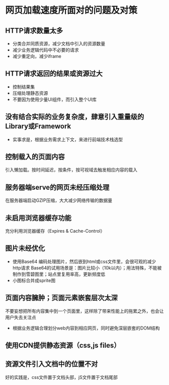 # 网页加载速度所面对的问题及对策

## HTTP请求数量太多
- 分类合并同质资源，减少文档中引入的资源数量
- 减少业务逻辑代码中不必要的请求
- 减少重定向，减少iframe

## HTTP请求返回的结果或资源过大
- 控制结果集
- 压缩处理静态资源
- 不要因为使用少量UI组件，而引入整个UI库

## 没有结合实际的业务复杂度，肆意引入重量级的Library或Framework
- 实事求是，根据业务需求上下文，来进行前端技术栈选型

## 控制载入的页面内容
引入懒加载。按时间延迟，按条件，按可视域去触发相应内容的载入

## 服务器端serve的网页未经压缩处理
在服务器端启动GZIP压缩，大大减少网络传输的数据量

## 未启用浏览器缓存功能
充分利用浏览器缓存（Expires & Cache-Control）

## 图片未经优化
- 使用Base64 编码处理图片，然后嵌到html或css文件里，会很可观的减少http请求
Base64的试用场景是：图片比较小（10k以内）；用法特殊，不能被制作到雪碧图里；站点里复用率高，更新频度低
- 小图标合并成sprite图 

## 页面内容臃肿；页面元素嵌套层次太深
不要妄想把所有内容集中到一个页面里，这样除了带来性能上的拖累之外，也会让用户失去关注点
- 根据业务逻辑合理划分web内容到相应网页，同时避免深层嵌套的DOM结构

## 使用CDN提供静态资源（css,js files）

## 资源文件引入文档中的位置不对 
好的实践是，css文件置于文档头部，jS文件置于文档尾部
